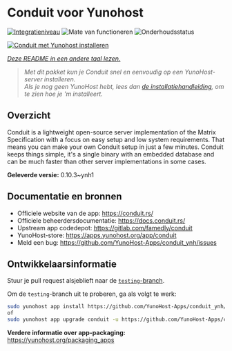 <!--
NB: Deze README is automatisch gegenereerd door <https://github.com/YunoHost/apps/tree/master/tools/readme_generator>
Hij mag NIET handmatig aangepast worden.
-->

# Conduit voor Yunohost

[![Integratieniveau](https://apps.yunohost.org/badge/integration/conduit)](https://ci-apps.yunohost.org/ci/apps/conduit/)
![Mate van functioneren](https://apps.yunohost.org/badge/state/conduit)
![Onderhoudsstatus](https://apps.yunohost.org/badge/maintained/conduit)

[![Conduit met Yunohost installeren](https://install-app.yunohost.org/install-with-yunohost.svg)](https://install-app.yunohost.org/?app=conduit)

*[Deze README in een andere taal lezen.](./ALL_README.md)*

> *Met dit pakket kun je Conduit snel en eenvoudig op een YunoHost-server installeren.*  
> *Als je nog geen YunoHost hebt, lees dan [de installatiehandleiding](https://yunohost.org/install), om te zien hoe je 'm installeert.*

## Overzicht

Conduit is a lightweight open-source server implementation of the Matrix Specification with a focus on easy setup and low system requirements. That means you can make your own Conduit setup in just a few minutes.
Conduit keeps things simple, it's a single binary with an embedded database and can be much faster than other server implementations in some cases.

**Geleverde versie:** 0.10.3~ynh1
## Documentatie en bronnen

- Officiele website van de app: <https://conduit.rs/>
- Officiele beheerdersdocumentatie: <https://docs.conduit.rs/>
- Upstream app codedepot: <https://gitlab.com/famedly/conduit>
- YunoHost-store: <https://apps.yunohost.org/app/conduit>
- Meld een bug: <https://github.com/YunoHost-Apps/conduit_ynh/issues>

## Ontwikkelaarsinformatie

Stuur je pull request alsjeblieft naar de [`testing`-branch](https://github.com/YunoHost-Apps/conduit_ynh/tree/testing).

Om de `testing`-branch uit te proberen, ga als volgt te werk:

```bash
sudo yunohost app install https://github.com/YunoHost-Apps/conduit_ynh/tree/testing --debug
of
sudo yunohost app upgrade conduit -u https://github.com/YunoHost-Apps/conduit_ynh/tree/testing --debug
```

**Verdere informatie over app-packaging:** <https://yunohost.org/packaging_apps>
